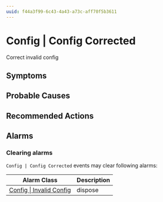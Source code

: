 ```yaml
---
uuid: f44a3f99-6c43-4a43-a73c-aff70f5b3611
---
```

# Config | Config Corrected

Correct invalid config

## Symptoms

## Probable Causes

## Recommended Actions

## Alarms

### Clearing alarms

`Config | Config Corrected` events may clear following alarms:

Alarm Class | Description
--- | ---
[Config \| Invalid Config](../../alarm-classes/config/invalid-config.md) | dispose
